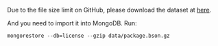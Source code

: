 Due to the file size limit on GitHub, please download the dataset at [here](https://figshare.com/s/1fcea61928e416533380).

And you need to import it into MongoDB. Run:
```
mongorestore --db=license --gzip data/package.bson.gz
```